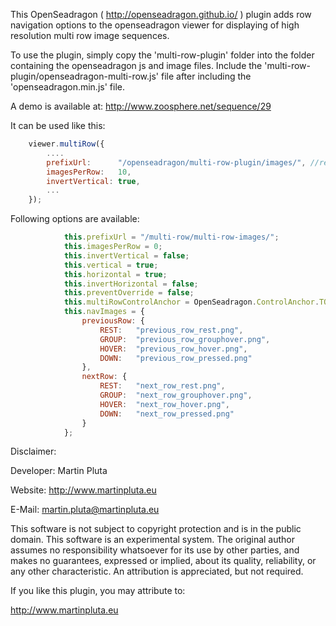This OpenSeadragon ( http://openseadragon.github.io/ ) plugin adds row navigation options to the openseadragon viewer for displaying of high resolution multi row image sequences.

To use the plugin, simply copy the 'multi-row-plugin' folder into the folder containing the openseadragon js and image files. Include the 'multi-row-plugin/openseadragon-multi-row.js' file after including the 'openseadragon.min.js' file.

A demo is available at: http://www.zoosphere.net/sequence/29

It can be used like this:
`````javascript
    viewer.multiRow({
        ....
        prefixUrl:      "/openseadragon/multi-row-plugin/images/", //relative path to the plugin images folder
        imagesPerRow:   10,
        invertVertical: true,
        ...
    });
`````

Following options are available:
`````javascript
            this.prefixUrl = "/multi-row/multi-row-images/";
            this.imagesPerRow = 0;
            this.invertVertical = false;
            this.vertical = true;
            this.horizontal = true;
            this.invertHorizontal = false;
            this.preventOverride = false;
            this.multiRowControlAnchor = OpenSeadragon.ControlAnchor.TOP_LEFT;
            this.navImages = {
                previousRow: {
                    REST:   "previous_row_rest.png",
                    GROUP:  "previous_row_grouphover.png",
                    HOVER:  "previous_row_hover.png",
                    DOWN:   "previous_row_pressed.png"
                },
                nextRow: {
                    REST:   "next_row_rest.png",
                    GROUP:  "next_row_grouphover.png",
                    HOVER:  "next_row_hover.png",
                    DOWN:   "next_row_pressed.png"
                }
            };
`````

Disclaimer:

Developer: Martin Pluta

Website: http://www.martinpluta.eu

E-Mail: martin.pluta@martinpluta.eu

This software is not subject to copyright protection and is in the public domain. This software is an experimental system. The original author assumes no responsibility whatsoever for its use by other parties, and makes no guarantees, expressed or implied, about its quality, reliability, or any other characteristic. An attribution is appreciated, but not required.

If you like this plugin, you may attribute to:

http://www.martinpluta.eu
